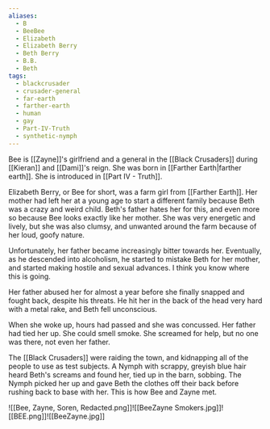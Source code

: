 ```yaml
---
aliases:
  - B
  - BeeBee
  - Elizabeth
  - Elizabeth Berry
  - Beth Berry
  - B.B.
  - Beth
tags:
  - blackcrusader
  - crusader-general
  - far-earth
  - farther-earth
  - human
  - gay
  - Part-IV-Truth
  - synthetic-nymph
---
```

Bee is [[Zayne]]'s girlfriend and a general in the [[Black Crusaders]] during [[Kieran]] and [[Dami]]'s reign. She was born in [[Farther Earth|farther earth]]. She is introduced in [[Part IV - Truth]].

Elizabeth Berry, or Bee for short, was a farm girl from [[Farther Earth]]. Her mother had left her at a young age to start a different family because Beth was a crazy and weird child. Beth's father hates her for this, and even more so because Bee looks exactly like her mother. She was very energetic and lively, but she was also clumsy, and unwanted around the farm because of her loud, goofy nature.

Unfortunately, her father became increasingly bitter towards her. Eventually, as he descended into alcoholism, he started to mistake Beth for her mother, and started making hostile and sexual advances. I think you know where this is going.

Her father abused her for almost a year before she finally snapped and fought back, despite his threats. He hit her in the back of the head very hard with a metal rake, and Beth fell unconscious.

When she woke up, hours had passed and she was concussed.  Her father had tied her up. She could smell smoke. She screamed for help, but no one was there, not even her father.

The [[Black Crusaders]] were raiding the town, and kidnapping all of the people to use as test subjects. A Nymph with scrappy, greyish blue hair heard Beth's screams and found her, tied up in the barn, sobbing. The Nymph picked her up and gave Beth the clothes off their back before rushing back to base with her. This is how Bee and Zayne met.

![[Bee, Zayne, Soren, Redacted.png]]![[BeeZayne Smokers.jpg]]![[BEE.png]]![[BeeZayne.jpg]]